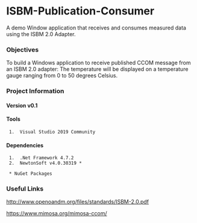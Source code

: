 # ISBM-Publication-Consumer

A demo Window application that receives and consumes measured data using the ISBM 2.0 Adapter.

### Objectives

To build a Windows application to receive published CCOM message from an ISBM 2.0 adapter: The temperature will be displayed on a temperature gauge ranging from 0 to 50 degrees Celsius.

### Project Information

#### Version v0.1

#### Tools
     1.  Visual Studio 2019 Community
     
#### Dependencies
     1.  .Net Framework 4.7.2
     2.  NewtonSoft v4.0.30319 *
    
     * NuGet Packages
     
### Useful Links

http://www.openoandm.org/files/standards/ISBM-2.0.pdf

https://www.mimosa.org/mimosa-ccom/


